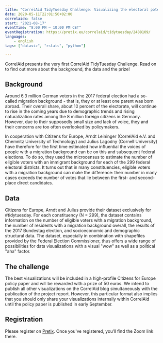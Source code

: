 ```yaml
---
title: "CorrelAid TidyTuesday Challenge: Visualizing the electoral potential of migrant communities"
date: 2020-05-11T22:01:56+02:00
correlaidx: false
start: "2021-08-17"
eventTime: "8:00 PM – 10:00 PM CET"
eventRegistration: https://pretix.eu/correlaid/tidytuesday/2488109/
languages: 
    - english
tags: ["dataviz", "rstats", "python"]

---
```


CorrelAid presents the very first CorrelAid TidyTuesday Challenge. Read on to find out more about the background, the data and the prize!
 
## Background
Around 6.3 million German voters in the 2017 federal election had a so-called migration background - that is, they or at least one parent was born abroad. Their overall share, about 10 percent of the electorate, will continue to rise in the coming years due to demographic trends and rising naturalization rates among the 8 million foreign citizens in Germany. However, due to their supposedly small size and lack of voice, they and their concerns are too often overlooked by policymakers.

In cooperation with Citizens for Europe, Arndt Leininger (CorrelAid e.V. and Chemnitz University of Technology) and Julius Lagodny (Cornell University) have therefore for the first time estimated how influential the voices of people with a migration background can be on this and subsequent federal elections. To do so, they used the microcensus to estimate the number of eligible voters with an immigrant background for each of the 299 federal electoral districts. It turns out that in many constituencies, eligible voters with a migration background can make the difference: their number in many cases exceeds the number of votes that lie between the first- and second-place direct candidates.

## Data
Citizens for Europe, Arndt and Julius provide their dataset exclusively for #tidytuesday. For each constituency (N = 299), the dataset contains information on the number of eligible voters with a migration background, the number of residents with a migration background overall, the results of the 2017 Bundestag election, and socioeconomic and demographic structural data. The dataset, especially in combination with shapefiles provided by the Federal Election Commissioner, thus offers a wide range of possibilities for data visualizations with a visual "wow" as well as a political "aha" factor.

## The challenge
The best visualizations will be included in a high-profile Citizens for Europe policy paper and will be rewarded with a prize of 50 euros. We intend to publish all other visualizations on the CorrelAid blog simultaneously with the publication of the project report. However, this particular format also implies that you should only share your visualizations internally within CorrelAid until the policy paper is published in early September.

## Registration 
Please register on [Pretix](https://pretix.eu/correlaid/tidytuesday/2488109/). Once you've registered, you'll find the Zoom link there.
